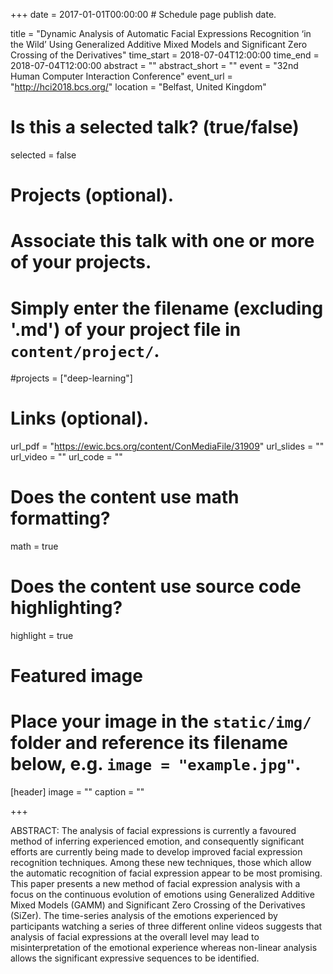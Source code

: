 +++
date = 2017-01-01T00:00:00  # Schedule page publish date.

title = "Dynamic Analysis of Automatic Facial Expressions Recognition ‘in the Wild’ Using Generalized Additive Mixed Models and Significant Zero Crossing of the Derivatives"
time_start = 2018-07-04T12:00:00
time_end = 2018-07-04T12:00:00
abstract = ""
abstract_short = ""
event = "32nd Human Computer Interaction Conference"
event_url = "http://hci2018.bcs.org/"
location = "Belfast, United Kingdom"

# Is this a selected talk? (true/false)
selected = false

# Projects (optional).
#   Associate this talk with one or more of your projects.
#   Simply enter the filename (excluding '.md') of your project file in `content/project/`.
#projects = ["deep-learning"]

# Links (optional).
url_pdf = "https://ewic.bcs.org/content/ConMediaFile/31909"
url_slides = ""
url_video = ""
url_code = ""

# Does the content use math formatting?
math = true

# Does the content use source code highlighting?
highlight = true

# Featured image
# Place your image in the `static/img/` folder and reference its filename below, e.g. `image = "example.jpg"`.
[header]
image = ""
caption = ""

+++

ABSTRACT: The analysis of facial expressions is currently a favoured method of inferring experienced emotion, and consequently significant efforts are currently being made to develop improved facial expression recognition techniques. Among these new techniques, those which allow the automatic recognition of facial expression appear to be most promising. This paper presents a new method of facial expression analysis with a focus on the continuous evolution of emotions using Generalized Additive Mixed Models (GAMM) and Significant Zero Crossing of the Derivatives (SiZer). The time-series analysis of the emotions experienced by participants watching a series of three different online videos suggests that analysis of facial expressions at the overall level may lead to misinterpretation of the emotional experience whereas non-linear analysis allows the significant expressive sequences to be identified.
